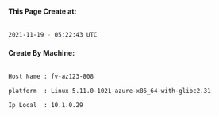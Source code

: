 
   
#### This Page Create at:

```bash

2021-11-19 - 05:22:43 UTC

```

#### Create By Machine:

```bash

Host Name : fv-az123-808

platform  : Linux-5.11.0-1021-azure-x86_64-with-glibc2.31

Ip Local  : 10.1.0.29

```


